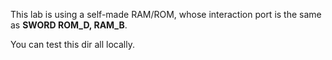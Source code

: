 This lab is using a self-made RAM/ROM, whose interaction port is the same as **SWORD ROM_D, RAM_B**.

You can test this dir all locally.
